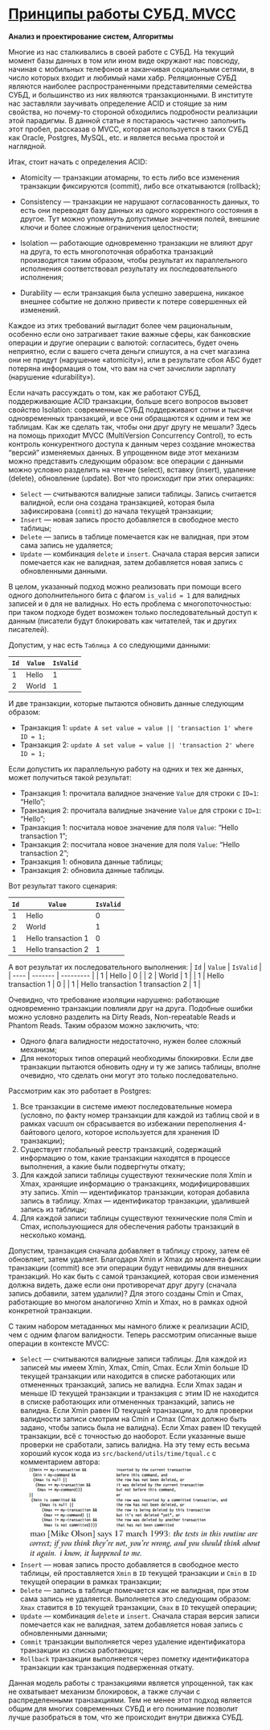 # [Принципы работы СУБД. MVCC](https://habr.com/ru/post/208400/)

__Анализ и проектирование систем, Алгоритмы__

Многие из нас сталкивались в своей работе с СУБД. На текущий момент базы данных в том или ином виде окружают нас повсюду, начиная с мобильных телефонов и заканчивая социальными сетями, в число которых входит и любимый нами хабр. Реляционные СУБД являются наиболее распространенными представителями семейства СУБД, и большинство из них являются транзакционными.
В институте нас заставляли заучивать определение ACID и стоящие за ним свойства, но почему-то стороной обходились подробности реализации этой парадигмы. В данной статье я постараюсь частично заполнить этот пробел, рассказав о MVCC, которая используется в таких СУБД как Oracle, Postgres, MySQL, etc. и является весьма простой и наглядной.

Итак, стоит начать с определения ACID:
- Atomicity — транзакции атомарны, то есть либо все изменения транзакции фиксируются (commit), либо все откатываются (rollback);

- Consistency — транзакции не нарушают согласованность данных, то есть они переводят базу данных из одного корректного состояния в другое. Тут можно упомянуть допустимые значения полей, внешние ключи и более сложные ограничения целостности;

- Isolation — работающие одновременно транзакции не влияют друг на друга, то есть многопоточная обработка транзакций производится таким образом, чтобы результат их параллельного исполнения соответствовал результату их последовательного исполнения;

- Durability — если транзакция была успешно завершена, никакое внешнее событие не должно привести к потере совершенных ей изменений.


Каждое из этих требований выгладит более чем рациональным, особенно если оно затрагивает такие важные сферы, как банковские операции и другие операции с валютой: согласитесь, будет очень неприятно, если с вашего счета деньги спишутся, а на счет магазина они не придут (нарушение «atomicity»), или в результате сбоя АБС будет потеряна информация о том, что вам на счет зачислили зарплату (нарушение «durability»).

Если начать рассуждать о том, как же работают СУБД, поддерживающие ACID транзакции, больше всего вопросов вызовет свойство Isolation: современные СУБД поддерживают сотни и тысячи одновременных транзакций, и все они обращаются к одним и тем же таблицам. Как же сделать так, чтобы они друг другу не мешали? Здесь на помощь приходит MVCC (MultiVersion Concurrency Control), то есть контроль конкурентного доступа к данным через создание множества “версий” изменяемых данных. В упрощенном виде этот механизм можно представить следующим образом: все операции с данными можно условно разделить на чтение (select), вставку (insert), удаление (delete), обновление (update). Вот что происходит при этих операциях:
 - `Select` — считываются валидные записи таблицы. Запись считается валидной, если она создана транзакцией, которая была зафиксирована (`commit`) до начала текущей транзакции;
 - `Insert` — новая запись просто добавляется в свободное место таблицы;
 - `Delete` — запись в таблице помечается как не валидная, при этом сама запись не удаляется;
 - `Update` — комбинация `delete` и `insert`. Сначала старая версия записи помечается как не валидная, затем добавляется новая запись с обновленными данными.

В целом, указанный подход можно реализовать при помощи всего одного дополнительного бита с флагом `is_valid = 1` для валидных записей и `0` для не валидных. Но есть проблема с многопоточностью: при таком подходе будет возможен только последовательный доступ к данным (писатели будут блокировать как читателей, так и других писателей).

Допустим, у нас есть `Таблица А` со следующими данными:

| `Id` | `Value` | `IsValid` |
| ---- | ------- | --------- |
| 1 | Hello | 1 |
| 2 | World | 1 |

И две транзакции, которые пытаются обновить данные следующим образом:
 - Транзакция 1:
    `update A set value = value || 'transaction 1' where ID = 1;`
 - Транзакция 2:
    `update A set value = value || 'transaction 2' where ID = 1;`

Если допустить их параллельную работу на одних и тех же данных, может получиться такой результат:
 - Транзакция 1: прочитала валидное значение `Value` для строки с `ID=1`: “Hello”;
 - Транзакция 2: прочитала валидные значение `Value` для строки с `ID=1`: “Hello”;
 - Транзакция 1: посчитала новое значение для поля `Value`: “Hello transaction 1”;
 - Транзакция 2: посчитала новое значение для поля `Value`: “Hello transaction 2”;
 - Транзакция 1: обновила данные таблицы;
 - Транзакция 2: обновила данные таблицы.


Вот результат такого сценария:

| `Id` | `Value` | `IsValid` |
| ---- | ------- | --------- |
| 1 | Hello | 0 |
| 2 | World | 1 |
| 1 | Hello transaction 1 | 0 |
| 1 | Hello transaction 2 | 1 |

А вот результат их последовательного выполнения:
| `Id` | `Value` | `IsValid` |
| ---- | ------- | --------- |
| 1 | Hello | 0 |
| 2 | World | 1 |
| 1 | Hello transaction 1 | 0 |
| 1 | Hello transaction 1 transaction 2 | 1 |

Очевидно, что требование изоляции нарушено: работающие одновременно транзакции повлияли друг на друга. Подобные ошибки можно условно разделить на Dirty Reads, Non-repeatable Reads и Phantom Reads.
Таким образом можно заключить, что:
 - Одного флага валидности недостаточно, нужен более сложный механизм;
 - Для некоторых типов операций необходимы блокировки. Если две транзакции пытаются обновить одну и ту же запись таблицы, вполне очевидно, что сделать они могут это только последовательно.

Рассмотрим как это работает в Postgres:
1. Все транзакции в системе имеют последовательные номера (условно, по факту номер транзакции для каждой из таблиц свой и в рамках vacuum он сбрасывается во избежании переполнения 4-байтового целого, которое используется для хранения ID транзакции);
2. Существует глобальный реестр транзакций, содержащий информацию о том, какие транзакции находятся в процессе выполнения, а какие были подвергнуты откату;
3. Для каждой записи таблицы существуют технические поля Xmin и Xmax, хранящие информацию о транзакциях, модифицировавших эту запись. Xmin — идентификатор транзакции, которая добавила запись в таблицу. Xmax — идентификатор транзакции, удалившей запись из таблицы;
4. Для каждой записи таблицы существуют технические поля Cmin и Cmax, использующиеся для обеспечения работы транзакций в несколько команд.

Допустим, транзакция сначала добавляет в таблицу строку, затем её обновляет, затем удаляет. Благодаря Xmin и Xmax до момента фиксации транзакции (commit) все эти операции будут невидимы для внешних транзакций. Но как быть с самой транзакцией, которая свои изменения должна видеть, даже если они противоречат друг другу (сначала запись добавили, затем удалили)? Для этого созданы Сmin и Сmax, работающие во многом аналогично Xmin и Xmax, но в рамках одной конкретной транзакции.

С таким набором метаданных мы намного ближе к реализации ACID, чем с одним флагом валидности. Теперь рассмотрим описанные выше операции в контексте MVCC:
 - `Select` — считываются валидные записи таблицы. Для каждой из записей мы имеем Xmin, Xmax, Cmin, Cmax. Если Xmin больше ID текущей транзакции или находится в списке работающих или отмененных транзакций, запись не валидна. Если Xmax задан и меньше ID текущей транзакции и транзакция с этим ID не находится в списке работающих или отмененных транзакций, запись не валидна. Если Xmin равен ID текущей транзакции, то для проверки валидности записи смотрим на Cmin и Cmax (Cmax должно быть задано, чтобы запись была не валидна). Если Xmax равен ID текущей транзакции, всё с точностью до наоборот. Если указанные выше проверки не сработали, запись валидна. На эту тему есть весьма хороший кусок кода из `src/backend/utils/time/tqual.c` с комментарием автора:
 ![alt text](./tqual-c.png "tqual.c")
 - `Insert` — новая запись просто добавляется в свободное место таблицы, ей проставляется `Xmin` в `ID` текущей транзакции и `Cmin` в `ID` текущей операции в рамках транзакции;
 - `Delete` — запись в таблице помечается как не валидная, при этом сама запись не удаляется. Выполняется это следующим образом: `Xmax` ставится в `ID` текущей транзакции, `Cmax` в `ID` текущей операции;
 - `Update` — комбинация `delete` и `insert`. Сначала старая версия записи помечается как не валидная, затем добавляется новая запись с обновленными данными;
 - `Commit` транзакции выполняется через удаление идентификатора транзакции из списка работающих;
 - `Rollback` транзакции выполняется через пометку идентификатора транзакции как транзакция подверженная откату.

Данная модель работы с транзакциями является упрощенной, так как не охватывает механизм блокировок, а также случаи с распределенными транзакциями. Тем не менее этот подход является общим для многих современных СУБД и его понимание позволит лучше разобраться в том, что же происходит внутри движка СУБД.